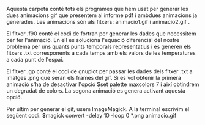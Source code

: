 
Aquesta carpeta conté tots els programes que hem usat per generar les dues animacions gif que presentem al informe pdf i ambdues animacions ja generades.
Les animacions són als fitxers: animacio1.gif i animacio2.gif .

El fitxer .f90 conté el codi de fortran per generar les dades que necessitem per fer l'animació. 
En ell es soluciona l'equació diferencial del nostre problema per uns quants punts temporals representatius i es generen els fitxers .txt corresponents a cada temps amb els valors de les temperatures a cada punt de l'espai. 

El fitxer .gp conté el codi de gnuplot per passar les dades dels fitxer .txt a imatges .png que seràn els frames del gif. 
Si es vol obtenir la primera animació s'ha de desactivar l'opció $set palette maxcolors 7 i així obtindrem un degradat de colors. 
La segona animació es genera activant aquesta opció.

Per últim per generar el gif, usem ImageMagick. A la terminal escrivim el següent codi:
$magick convert -delay 10 -loop 0 *.png animacio.gif

